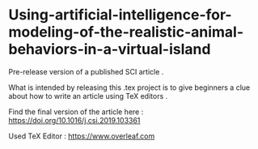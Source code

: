 # Using-artificial-intelligence-for-modeling-of-the-realistic-animal-behaviors-in-a-virtual-island

Pre-release version of a published SCI article .

What is intended by releasing this .tex project is to give beginners a clue about how to write an article using TeX editors .

Find the final version of the article here :
https://doi.org/10.1016/j.csi.2019.103361

Used TeX Editor : https://www.overleaf.com

